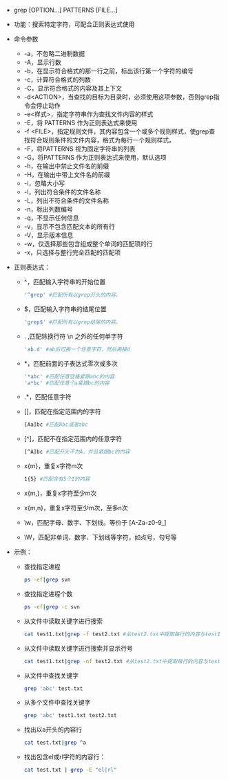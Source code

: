 - grep [OPTION...]  PATTERNS  [FILE...]

- 功能：搜索特定字符，可配合正则表达式使用

- 命令参数

  - -a，不忽略二进制数据
  - -A，显示行数
  - -b，在显示符合格式的那一行之前，标出该行第一个字符的编号
  - -c，计算符合格式的列数
  - -C，显示符合格式的内容及其上下文
  - -d\<ACTION>，当查找的目标为目录时，必须使用这项参数，否则grep指令会停止动作
  - -e<样式>，指定字符串作为查找文件内容的样式
  - -E，将 PATTERNS 作为正则表达式来使用
  - -f \<FILE>，指定规则文件，其内容包含一个或多个规则样式，使grep查找符合规则条件的文件内容，格式为每行一个规则样式。
  - -F，将PATTERNS 视为固定字符串的列表
  - -G，将PATTERNS 作为正则表达式来使用，默认选项
  - -h，在输出中禁止文件名的前缀
  - -H，在输出中带上文件名的前缀
  - -i，忽略大小写
  - -l，列出符合条件的文件名称
  - -L，列出不符合条件的文件名称
  - -n，标出列数编号
  - -q，不显示任何信息
  - -v，显示不包含匹配文本的所有行
  - -V，显示版本信息
  - -w，仅选择那些包含组成整个单词的匹配项的行
  - -x，只选择与整行完全匹配的匹配项

- 正则表达式：

  - ^，匹配输入字符串的开始位置

    ```bash
    '^grep' #匹配所有以grep开头的内容。
    ```

  - $，匹配输入字符串的结尾位置

    ```bash
    'grep$' #匹配所有以grep结尾的内容。
    ```

  - . ,匹配除换行符 \n 之外的任何单字符

    ```bash
    'ab.d' #ab后可接一个任意字符，然后再接d
    ```

  - *，匹配前面的子表达式零次或多次

    ```bash
    '*abc' #匹配任意空格紧跟abc的内容
    'a*bc' #匹配任意个a紧跟bc的内容
    ```

  - .*，匹配任意字符

  - []，匹配在指定范围内的字符

    ```bash
    [Aa]bc #匹配Abc或者abc
    ```

  - [^]，匹配不在指定范围内的任意字符

    ```bash
    [^A]bc #匹配开头不为A，并且紧跟bc的内容
    ```

  - x\{m}，重复x字符m次

    ```bash
    1{5} #匹配含有5个1的内容
    ```

  - x{m,}，重复x字符至少m次

  - x{m,n}，重复x字符至少m次，至多n次

  - \w，匹配字母、数字、下划线。等价于 [A-Za-z0-9_]

  - \W，匹配非单词、数字、下划线等字符，如点号，句号等

- 示例：

  - 查找指定进程

    ```bash
    ps -ef|grep svn
    ```

  - 查找指定进程个数

    ```bash
    ps -ef|grep -c svn
    ```

  - 从文件中读取关键字进行搜索

    ```bash
    cat test1.txt|grep -f test2.txt #从test2.txt中提取每行的内容与test1.txt进行匹配
    ```

  - 从文件中读取关键字进行搜索并显示行号

    ```bash
    cat test1.txt|grep -nf test2.txt #从test2.txt中提取每行的内容与test1.txt进行匹配
    ```

  - 从文件中查找关键字

    ```bash
    grep 'abc' test.txt
    ```

  - 从多个文件中查找关键字

    ```bash
    grep 'abc' test1.txt test2.txt
    ```

  - 找出以a开头的内容行

    ```bash
    cat test.txt|grep ^a
    ```

  - 找出包含el或rl字符的内容行：

    ```bash
    cat test.txt | grep -E "el|rl"
    ```

    

    

